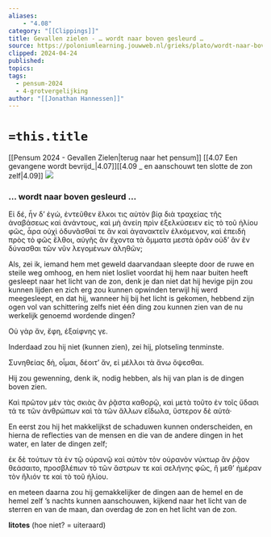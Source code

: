 ```yaml
---
aliases:
    - "4.08"
category: "[[Clippings]]"
title: Gevallen zielen - … wordt naar boven gesleurd …
source: https://poloniumlearning.jouwweb.nl/grieks/plato/wordt-naar-boven-gesleurd
clipped: 2024-04-24
published:
topics:
tags:
  - pensum-2024
  - 4-grotvergelijking
author: "[[Jonathan Hannessen]]"
---
```

# `=this.title`

[[Pensum 2024 - Gevallen Zielen|terug naar het pensum]]
[[4.07 Een gevangene wordt bevrijd_|4.07]][[4.09 _ en aanschouwt ten slotte de zon zelf|4.09]]
 [![](https://primary.jwwb.nl/public/z/z/j/temp-srmwdybokmzhdiosysoa/63e436f1-c61b-42b4-a4ad-00f870e10a93.gif?enable-io=true&enable=upscale&crop=480%2C60%2Cx0%2Cy20%2Csafe&width=313&height=39)](https://poloniumlearning.jouwweb.nl/grieks/plato)

### … wordt naar boven gesleurd …

Εἰ δέ, ἦν δ’ ἐγώ, ἐντεῦθεν ἕλκοι τις αὐτὸν βίᾳ διὰ τραχείας τῆς ἀναβάσεως καὶ ἀνάντους, καὶ μὴ ἀνείη πρὶν ἐξελκύσειεν εἰς τὸ τοῦ ἡλίου φῶς, ἆρα οὐχὶ ὀδυνᾶσθαί τε ἂν καὶ ἀγανακτεῖν ἑλκόμενον, καὶ ἐπειδὴ πρὸς τὸ φῶς ἔλθοι, αὐγῆς ἂν ἔχοντα τὰ ὄμματα μεστὰ ὁρᾶν οὐδ’ ἂν ἓν δύνασθαι τῶν νῦν λεγομένων ἀληθῶν;

Als, zei ik, iemand hem met geweld daarvandaan sleepte door de ruwe en steile weg omhoog, en hem niet losliet voordat hij hem naar buiten heeft gesleept naar het licht van de zon, denk je dan niet dat hij hevige pijn zou kunnen lijden en zich erg zou kunnen opwinden terwijl hij werd meegesleept, en dat hij, wanneer hij bij het licht is gekomen, hebbend zijn ogen vol van schittering zelfs niet één ding zou kunnen zien van de nu werkelijk genoemd wordende dingen?

Οὐ γὰρ ἄν, ἔφη, ἐξαίφνης γε.

Inderdaad zou hij niet (kunnen zien), zei hij, plotseling tenminste.

Συνηθείας δὴ, οἶμαι, δέοιτ’ ἄν, εἰ μέλλοι τὰ ἄνω ὄψεσθαι.

Hij zou gewenning, denk ik, nodig hebben, als hij van plan is de dingen boven zien.

Καὶ πρῶτον μὲν τὰς σκιὰς ἂν ῥᾷστα καθορῷ, καὶ μετὰ τοῦτο ἐν τοῖς ὕδασι τά τε τῶν ἀνθρώπων καὶ τὰ τῶν ἄλλων εἴδωλα, ὕστερον δὲ αὐτά·

En eerst zou hij het makkelijkst de schaduwen kunnen onderscheiden, en hierna de reflecties van de mensen en die van de andere dingen in het water, en later de dingen zelf;

ἐκ δὲ τούτων τὰ ἐν τῷ οὐρανῷ καὶ αὐτὸν τὸν οὐρανὸν νύκτωρ ἂν ῥᾷον θεάσαιτο, προσβλέπων τὸ τῶν ἄστρων τε καὶ σελήνης φῶς, ἢ μεθ’ ἡμέραν τὸν ἥλιόν τε καὶ τὸ τοῦ ἡλίου.

en meteen daarna zou hij gemakkelijker de dingen aan de hemel en de hemel zelf ’s nachts kunnen aanschouwen, kijkend naar het licht van de sterren en van de maan, dan overdag de zon en het licht van de zon.

**litotes** (hoe niet? = uiteraard)
